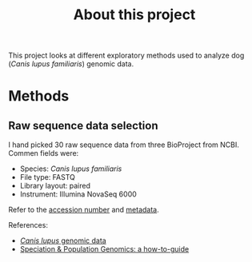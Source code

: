 <header>

# About this project

</header>

This project looks at different exploratory methods used to analyze dog (_Canis lupus familiaris_) genomic data.

# Methods

## Raw sequence data selection

I hand picked 30 raw sequence data from three BioProject from NCBI. Commen fields were:
- Species: _Canis lupus familiaris_
- File type: FASTQ
- Library layout: paired
- Instrument: Illumina NovaSeq 6000

Refer to the [accession number](SRR_Acc_List.txt) and [metadata](SraRunTable.csv).

<footer>

References:
- [_Canis lupus_ genomic data](https://www.ncbi.nlm.nih.gov/sra)
- [Speciation & Population Genomics: a how-to-guide](https://speciationgenomics.github.io/)

</footer>
